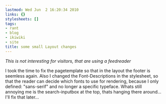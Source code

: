 ```yaml
---
lastmod: Wed Jun  2 16:20:34 2010
links: {}
stylesheets: []
tags:
- rant
- blog
- ikiwiki
- site
title: some small Layout changes
---
```



*This is not interesting for visitors, that are using a feedreader*

I took the time to fix the pagetemplate so that in the layout the footer is seemless again.
Also I changed the Font-Descriptions in the stylesheet, so that the reader can decide which fonts to use for rendering, because I only defined: "sans-serif" and no longer a specific typeface.
Whats still annoying me is the search-inputbox at the top, thats hanging there around... I'll fix that later...


